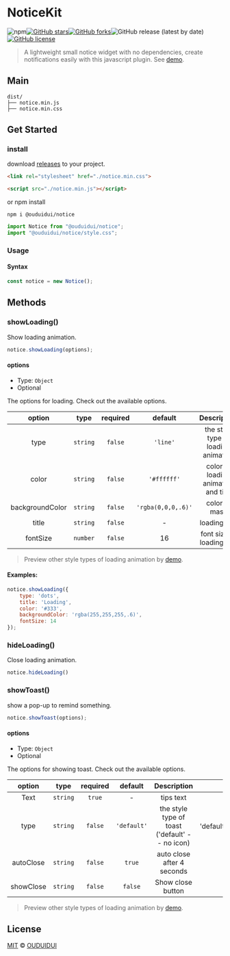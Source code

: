 # NoticeKit
![npm](https://img.shields.io/npm/v/@ouduidui/notice)[![GitHub stars](https://img.shields.io/github/stars/OUDUIDUI/notice-kit)](https://github.com/OUDUIDUI/notice-kit/stargazers)[![GitHub forks](https://img.shields.io/github/forks/OUDUIDUI/notice-kit)](https://github.com/OUDUIDUI/notice-kit/network)![GitHub release (latest by date)](https://img.shields.io/github/v/release/ouduidui/notice-kit)[![GitHub license](https://img.shields.io/github/license/OUDUIDUI/notice-kit)](https://github.com/OUDUIDUI/notice-kit/blob/master/LICENSE)

> A lightweight small notice widget with no dependencies, create notifications easily with this javascript plugin. See [demo](http://ouduidui.cn/NoticeKit/).

## Main
```
dist/
├── notice.min.js 
├── notice.min.css 
```

## Get Started

### install

download [releases](https://github.com/OUDUIDUI/notice-kit/releases) to your project.

```html
<link rel="stylesheet" href="./notice.min.css">

<script src="./notice.min.js"></script>
```

or npm install

```shell script
npm i @ouduidui/notice
```

```javascript
import Notice from "@ouduidui/notice";
import "@ouduidui/notice/style.css";
```

### Usage
#### Syntax
```javascript
const notice = new Notice();
```

## Methods
### showLoading()
Show loading animation.

```javascript
notice.showLoading(options);
```

#### options

- Type: `Object`
- Optional

The options for loading. Check out the available options.

|     option      |   type   | required |      default       |             Description              |                           options                            |
| :-------------: | :------: | :------: | :----------------: | :----------------------------------: | :----------------------------------------------------------: |
|      type       | `string` | `false`  |      `'line'`      | the style type of loading animation  | 'line'、'dots'、'dots_zoom'、'cube_flip'、'dots_spin'、'cube_zoom' |
|      color      | `string` | `false`  |    `'#ffffff'`     | color of loading animation and title |                              -                               |
| backgroundColor | `string` | `false`  | `'rgba(0,0,0,.6)'` |            color of mask             |                              -                               |
|      title      | `string` | `false`  |         -          |             loading text             |                              -                               |
|    fontSize     | `number` | `false`  |         16         |      font size of loading text       |                              -                               |

> Preview other style types of loading animation by [demo](http://ouduidui.cn/NoticeKit/).

#### Examples:

```javascript
notice.showLoading({
  	type: 'dots',
    title: 'Loading',
    color: '#333',
    backgroundColor: 'rgba(255,255,255,.6)',
  	fontSize: 14
});
```

### hideLoading()

Close loading animation.

```javascript
notice.hideLoading()
```

### showToast()

show a pop-up to remind something.

```javascript
notice.showToast(options);
```

#### options

- Type: `Object`
- Optional

The options for showing toast. Check out the available options.

|  option   |   type   | required |   default   |                   Description                   |                     options                      |
| :-------: | :------: | :------: | :---------: | :---------------------------------------------: | :----------------------------------------------: |
|   Text    | `string` |  `true`  |      -      |                    tips text                    |                        -                         |
|   type    | `string` | `false`  | `'default'` | the style type of toast  ('default' -- no icon) | 'default'、'success'、'error'、'info'、'warning' |
| autoClose | `string` | `false`  |   `true`    |           auto close after 4 seconds            |                        -                         |
| showClose | `string` | `false`  |   `false`   |                Show close button                |                        -                         |


> Preview other style types of loading animation by [demo](http://ouduidui.cn/NoticeKit/).

## License

[MIT](https://opensource.org/licenses/MIT) © [OUDUIDUI](https://ouduidui.cn/)